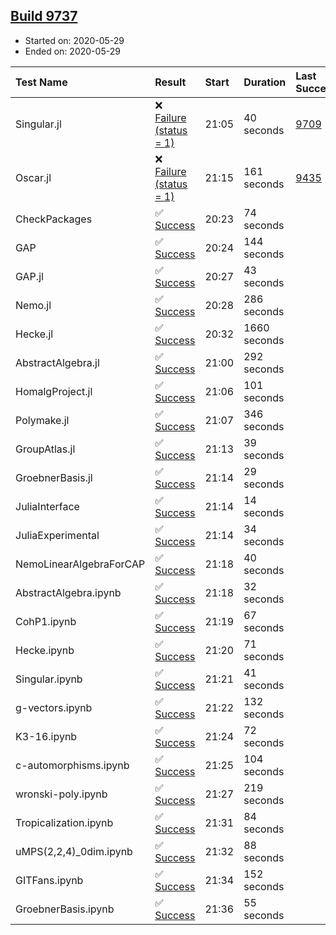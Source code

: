 ## [Build 9737](https://oscarci.mathematik.uni-kl.de/job/oscar/9737/)

* Started on: 2020-05-29
* Ended on: 2020-05-29

| Test Name    | Result | Start | Duration | Last Success | First Failure |
|:-------------|:-------|:------|:---------|:-------------|:--------------|
| Singular.jl | ❌ [Failure (status = 1)](https://oscarci.mathematik.uni-kl.de/job/oscar/9737/artifact/logs/build-9737/Singular.jl.log) | 21:05 | 40 seconds | [9709](https://oscarci.mathematik.uni-kl.de/job/oscar/9709/) | [9710](https://oscarci.mathematik.uni-kl.de/job/oscar/9710/) |
| Oscar.jl | ❌ [Failure (status = 1)](https://oscarci.mathematik.uni-kl.de/job/oscar/9737/artifact/logs/build-9737/Oscar.jl.log) | 21:15 | 161 seconds | [9435](https://oscarci.mathematik.uni-kl.de/job/oscar/9435/) | [9436](https://oscarci.mathematik.uni-kl.de/job/oscar/9436/) |
| CheckPackages | ✅ [Success](https://oscarci.mathematik.uni-kl.de/job/oscar/9737/artifact/logs/build-9737/CheckPackages.log) | 20:23 | 74 seconds |  |  |
| GAP | ✅ [Success](https://oscarci.mathematik.uni-kl.de/job/oscar/9737/artifact/logs/build-9737/GAP.log) | 20:24 | 144 seconds |  |  |
| GAP.jl | ✅ [Success](https://oscarci.mathematik.uni-kl.de/job/oscar/9737/artifact/logs/build-9737/GAP.jl.log) | 20:27 | 43 seconds |  |  |
| Nemo.jl | ✅ [Success](https://oscarci.mathematik.uni-kl.de/job/oscar/9737/artifact/logs/build-9737/Nemo.jl.log) | 20:28 | 286 seconds |  |  |
| Hecke.jl | ✅ [Success](https://oscarci.mathematik.uni-kl.de/job/oscar/9737/artifact/logs/build-9737/Hecke.jl.log) | 20:32 | 1660 seconds |  |  |
| AbstractAlgebra.jl | ✅ [Success](https://oscarci.mathematik.uni-kl.de/job/oscar/9737/artifact/logs/build-9737/AbstractAlgebra.jl.log) | 21:00 | 292 seconds |  |  |
| HomalgProject.jl | ✅ [Success](https://oscarci.mathematik.uni-kl.de/job/oscar/9737/artifact/logs/build-9737/HomalgProject.jl.log) | 21:06 | 101 seconds |  |  |
| Polymake.jl | ✅ [Success](https://oscarci.mathematik.uni-kl.de/job/oscar/9737/artifact/logs/build-9737/Polymake.jl.log) | 21:07 | 346 seconds |  |  |
| GroupAtlas.jl | ✅ [Success](https://oscarci.mathematik.uni-kl.de/job/oscar/9737/artifact/logs/build-9737/GroupAtlas.jl.log) | 21:13 | 39 seconds |  |  |
| GroebnerBasis.jl | ✅ [Success](https://oscarci.mathematik.uni-kl.de/job/oscar/9737/artifact/logs/build-9737/GroebnerBasis.jl.log) | 21:14 | 29 seconds |  |  |
| JuliaInterface | ✅ [Success](https://oscarci.mathematik.uni-kl.de/job/oscar/9737/artifact/logs/build-9737/JuliaInterface.log) | 21:14 | 14 seconds |  |  |
| JuliaExperimental | ✅ [Success](https://oscarci.mathematik.uni-kl.de/job/oscar/9737/artifact/logs/build-9737/JuliaExperimental.log) | 21:14 | 34 seconds |  |  |
| NemoLinearAlgebraForCAP | ✅ [Success](https://oscarci.mathematik.uni-kl.de/job/oscar/9737/artifact/logs/build-9737/NemoLinearAlgebraForCAP.log) | 21:18 | 40 seconds |  |  |
| AbstractAlgebra.ipynb | ✅ [Success](https://oscarci.mathematik.uni-kl.de/job/oscar/9737/artifact/logs/build-9737/AbstractAlgebra.ipynb.log) | 21:18 | 32 seconds |  |  |
| CohP1.ipynb | ✅ [Success](https://oscarci.mathematik.uni-kl.de/job/oscar/9737/artifact/logs/build-9737/CohP1.ipynb.log) | 21:19 | 67 seconds |  |  |
| Hecke.ipynb | ✅ [Success](https://oscarci.mathematik.uni-kl.de/job/oscar/9737/artifact/logs/build-9737/Hecke.ipynb.log) | 21:20 | 71 seconds |  |  |
| Singular.ipynb | ✅ [Success](https://oscarci.mathematik.uni-kl.de/job/oscar/9737/artifact/logs/build-9737/Singular.ipynb.log) | 21:21 | 41 seconds |  |  |
| g-vectors.ipynb | ✅ [Success](https://oscarci.mathematik.uni-kl.de/job/oscar/9737/artifact/logs/build-9737/g-vectors.ipynb.log) | 21:22 | 132 seconds |  |  |
| K3-16.ipynb | ✅ [Success](https://oscarci.mathematik.uni-kl.de/job/oscar/9737/artifact/logs/build-9737/K3-16.ipynb.log) | 21:24 | 72 seconds |  |  |
| c-automorphisms.ipynb | ✅ [Success](https://oscarci.mathematik.uni-kl.de/job/oscar/9737/artifact/logs/build-9737/c-automorphisms.ipynb.log) | 21:25 | 104 seconds |  |  |
| wronski-poly.ipynb | ✅ [Success](https://oscarci.mathematik.uni-kl.de/job/oscar/9737/artifact/logs/build-9737/wronski-poly.ipynb.log) | 21:27 | 219 seconds |  |  |
| Tropicalization.ipynb | ✅ [Success](https://oscarci.mathematik.uni-kl.de/job/oscar/9737/artifact/logs/build-9737/Tropicalization.ipynb.log) | 21:31 | 84 seconds |  |  |
| uMPS(2,2,4)_0dim.ipynb | ✅ [Success](https://oscarci.mathematik.uni-kl.de/job/oscar/9737/artifact/logs/build-9737/uMPS-2-2-4-_0dim.ipynb.log) | 21:32 | 88 seconds |  |  |
| GITFans.ipynb | ✅ [Success](https://oscarci.mathematik.uni-kl.de/job/oscar/9737/artifact/logs/build-9737/GITFans.ipynb.log) | 21:34 | 152 seconds |  |  |
| GroebnerBasis.ipynb | ✅ [Success](https://oscarci.mathematik.uni-kl.de/job/oscar/9737/artifact/logs/build-9737/GroebnerBasis.ipynb.log) | 21:36 | 55 seconds |  |  |

